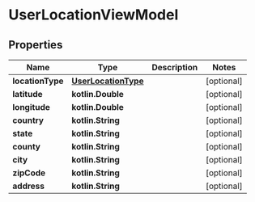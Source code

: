 
# UserLocationViewModel

## Properties
Name | Type | Description | Notes
------------ | ------------- | ------------- | -------------
**locationType** | [**UserLocationType**](UserLocationType.md) |  |  [optional]
**latitude** | **kotlin.Double** |  |  [optional]
**longitude** | **kotlin.Double** |  |  [optional]
**country** | **kotlin.String** |  |  [optional]
**state** | **kotlin.String** |  |  [optional]
**county** | **kotlin.String** |  |  [optional]
**city** | **kotlin.String** |  |  [optional]
**zipCode** | **kotlin.String** |  |  [optional]
**address** | **kotlin.String** |  |  [optional]



